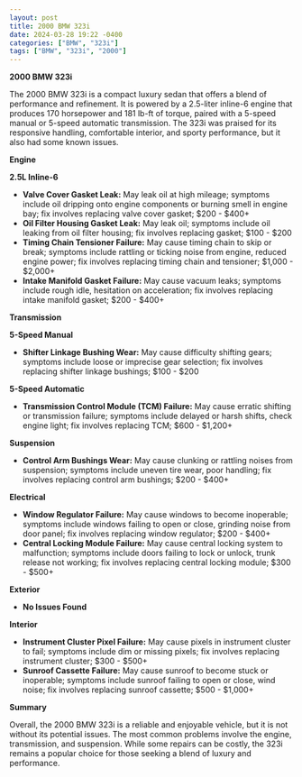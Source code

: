 ```yaml
---
layout: post
title: 2000 BMW 323i
date: 2024-03-28 19:22 -0400
categories: ["BMW", "323i"]
tags: ["BMW", "323i", "2000"]
---
```

**2000 BMW 323i**

The 2000 BMW 323i is a compact luxury sedan that offers a blend of performance and refinement. It is powered by a 2.5-liter inline-6 engine that produces 170 horsepower and 181 lb-ft of torque, paired with a 5-speed manual or 5-speed automatic transmission. The 323i was praised for its responsive handling, comfortable interior, and sporty performance, but it also had some known issues.

**Engine**

**2.5L Inline-6**

* **Valve Cover Gasket Leak:** May leak oil at high mileage; symptoms include oil dripping onto engine components or burning smell in engine bay; fix involves replacing valve cover gasket; $200 - $400+
* **Oil Filter Housing Gasket Leak:** May leak oil; symptoms include oil leaking from oil filter housing; fix involves replacing gasket; $100 - $200
* **Timing Chain Tensioner Failure:** May cause timing chain to skip or break; symptoms include rattling or ticking noise from engine, reduced engine power; fix involves replacing timing chain and tensioner; $1,000 - $2,000+
* **Intake Manifold Gasket Failure:** May cause vacuum leaks; symptoms include rough idle, hesitation on acceleration; fix involves replacing intake manifold gasket; $200 - $400+

**Transmission**

**5-Speed Manual**

* **Shifter Linkage Bushing Wear:** May cause difficulty shifting gears; symptoms include loose or imprecise gear selection; fix involves replacing shifter linkage bushings; $100 - $200

**5-Speed Automatic**

* **Transmission Control Module (TCM) Failure:** May cause erratic shifting or transmission failure; symptoms include delayed or harsh shifts, check engine light; fix involves replacing TCM; $600 - $1,200+

**Suspension**

* **Control Arm Bushings Wear:** May cause clunking or rattling noises from suspension; symptoms include uneven tire wear, poor handling; fix involves replacing control arm bushings; $200 - $400+

**Electrical**

* **Window Regulator Failure:** May cause windows to become inoperable; symptoms include windows failing to open or close, grinding noise from door panel; fix involves replacing window regulator; $200 - $400+
* **Central Locking Module Failure:** May cause central locking system to malfunction; symptoms include doors failing to lock or unlock, trunk release not working; fix involves replacing central locking module; $300 - $500+

**Exterior**

* **No Issues Found**

**Interior**

* **Instrument Cluster Pixel Failure:** May cause pixels in instrument cluster to fail; symptoms include dim or missing pixels; fix involves replacing instrument cluster; $300 - $500+
* **Sunroof Cassette Failure:** May cause sunroof to become stuck or inoperable; symptoms include sunroof failing to open or close, wind noise; fix involves replacing sunroof cassette; $500 - $1,000+

**Summary**

Overall, the 2000 BMW 323i is a reliable and enjoyable vehicle, but it is not without its potential issues. The most common problems involve the engine, transmission, and suspension. While some repairs can be costly, the 323i remains a popular choice for those seeking a blend of luxury and performance.
